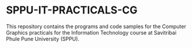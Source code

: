 # SPPU-IT-PRACTICALS-CG
This repository contains the programs and code samples for the Computer Graphics practicals for the Information Technology course at Savitribai Phule Pune University (SPPU).
